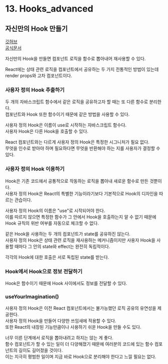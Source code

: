 # 13. Hooks_advanced

## 자신만의 Hook 만들기

[깃허브](https://github.com/sangheon-kim/React-docs-analyze/tree/master/src/Pages/11.Hooks_advanced/11-1.Hooks_advanced_01)  
[공식문서](https://ko.reactjs.org/docs/hooks-custom.html)

자신만의 Hook을 만들면 컴포넌트 로직을 함수로 뽑아내어 재사용할 수 있다.

React에는 상태 관련 로직을 컴포넌트에서 공유하는 두 가지 전통적인 방법이 있는데 render props와 고차 컴포넌트이다.

### 사용자 정의 Hook 추출하기

두 개의 자바스크립트 함수에서 같은 로직을 공유하고자 할 때는 또 다른 함수로 분리한다.  
컴포넌트와 Hook 또한 함수이기 때문에 같은 방법을 사용할 수 있다.

사용자 정의 Hook은 이름이 use로 시작하는 자바스크립트 함수다.  
사용자 Hook은 다른 Hook을 호출할 수 있다.

React 컴포넌트와는 다르게 사용자 정의 Hook은 특정한 시그니처가 필요 없다.  
무엇을 인수로 받아야 하며 필요하다면 무엇을 반환해야 하는 지를 사용자가 결정할 수 있다.

### 사용자 정의 Hook 이용하기

Hook은 기존 코드에서 공통적으로 작동하는 로직을 뽑아내 새로운 함수로 만든 것뿐이다.  
사용자 정의 Hook은 React의 특별한 기능이라기보다 기본적으로 Hook의 디자인을 따르는 관습이다.

사용자 정의 Hook의 이름은 "use"로 시작되어야 한다.  
이를 따르지 않으면 특정한 함수가 그 안에서 Hook을 호출하는지 알 수 없기 때문에 Hook 규칙의 위반 여부를 자동으로 체크할 수 없다.

같은 Hook을 사용하는 두 개의 컴포넌트가 state를 공유하진 않는다.  
사용자 정의 Hook은 상태 관련 로직을 재사용하는 메커니즘이지만 사용자 Hook을 사용할 때마다 그 안의 state와 effect는 완전히 독립적이다.

각각의 Hook에 대한 호출은 서로 독립된 state를 받는다.

### Hook에서 Hook으로 정보 전달하기

Hook은 함수이기 때문에 Hook 사이에서도 정보를 전달할 수 있다.

### useYourImagination()

사용자 정의 Hook은 이전 React 컴포넌트에서는 불가능했던 로직 공유의 유연성을 제공한다.  
사용자 정의 Hook을 만들어 다양한 쓰임새에 적용할 수 있다.  
또한 React의 내장된 기능만큼이나 사용하기 쉬운 Hook을 만들 수도 있다.

너무 이른 단계에서 로직을 뽑아내려고 하지는 않는 게 좋다.  
함수 컴포넌트가 할 수 있는 일이 더 다양해졌기 때문에 여러분의 코드에 있는 함수 컴포넌트의 길이도 길어졌을 것이다.  
이는 지극히 평범한 일이며 지금 바로 Hook으로 분리해야 한다고 느낄 필요는 없다.